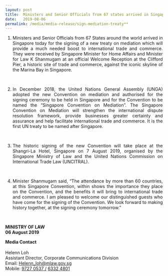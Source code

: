 ```yaml
---
layout: post
title:  Ministers and Senior Officials from 67 states arrived in Singapore for signing of new treaty on mediation
date:   2019-08-06
permalink: /media/media-release/sign-mediation-treaty**
---
```

 <ol type="1">
                        <li>
                          <p align="justify">Ministers and Senior Officials from 67 States around the world arrived in Singapore today for the signing of a new treaty on mediation which will provide a much needed boost to international trade and commerce. They were received by Singapore Minister for Home Affairs and Minister for Law K Shanmugam at an official Welcome Reception at the Clifford Pier, a historic site of trade and commerce, against the iconic skyline of the Marina Bay in Singapore.
                          </p> <br>
                        </li>
                        <li>
                          <p align="justify">In December 2018, the United Nations General Assembly (UNGA) adopted the new Convention on mediation and authorised for the signing ceremony to be held in Singapore and for the Convention to be named the “Singapore Convention on Mediation”. The Singapore Convention on Mediation will strengthen the international dispute resolution framework, provide businesses greater certainty and assurance and help facilitate international trade and commerce. It is the first UN treaty to be named after Singapore.</p> <br>
                        </li>
                        <li>
                          <p align="justify">The historic signing of the new Convention will take place at the Shangri-La Hotel, Singapore on 7 August 2019, organised by the Singapore Ministry of Law and the United Nations Commission on International Trade Law (UNCITRAL).</p> <br>
                        </li>
                        <li>
                          <p align="justify">Minister Shanmugam said, “The attendance by more than 60 countries, at this Singapore Convention, within shows the importance they place on the Convention, and the benefits it will bring to international trade and commerce. I am pleased to welcome our distinguished guests who have come for the signing of the Convention. We look forward to making history together, at the signing ceremony tomorrow.”</p> <br>
                        </li>
                      </ol>
<p>
<b> MINISTRY OF LAW </b> <br> <b> 06 August 2019 </b>  
  </p>               
<b> Media Contact </b> <br><br>
Helenn Loh <br>
Assistant Director, Corporate Communications Division <br>
Email: <a href="mailto:Helenn_loh@mlaw.gov.sg">Helenn_loh@mlaw.gov.sg </a> <br>
Mobile: <a href="tel:+6597270537"> 9727 0537 /</a>   <a href="tel:+6563324801">6332 4801</a> 
